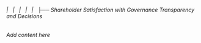 ###### |   |   |   |   |   ├── Shareholder Satisfaction with Governance Transparency and Decisions

*Add content here*